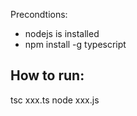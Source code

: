Precondtions:
 - nodejs is installed
 - npm install -g typescript

 How to run:
 ---------------
 tsc xxx.ts
 node xxx.js